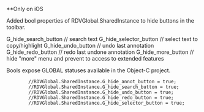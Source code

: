 **Only on iOS

Added bool properties of RDVGlobal.SharedInstance to hide buttons in the toolbar.

G_hide_search_button // search text
G_hide_selector_button // select text to copy/highlight
G_hide_undo_button // undo last annotation
G_hide_redo_button // redo last undone annotation
G_hide_more_button // hide "more" menu and prevent to access to extended features

Bools expose GLOBAL statuses available in the Object-C project.

            //RDVGlobal.SharedInstance.G_hide_annot_button = true;
            //RDVGlobal.SharedInstance.G_hide_search_button = true;
            //RDVGlobal.SharedInstance.G_hide_undo_button = true;
            //RDVGlobal.SharedInstance.G_hide_redo_button = true;
            //RDVGlobal.SharedInstance.G_hide_selector_button = true;
            
